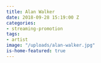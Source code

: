 ```yaml
---
title: Alan Walker
date: 2018-09-28 15:19:00 Z
categories:
- streaming-promotion
tags:
- artist
image: "/uploads/alan-walker.jpg"
is-home-featured: true
---
```


